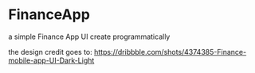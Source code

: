 # FinanceApp

a simple Finance App UI 
create programmatically 


the design credit goes to: 
https://dribbble.com/shots/4374385-Finance-mobile-app-UI-Dark-Light
